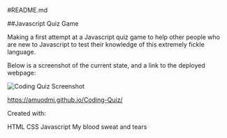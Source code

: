 #README.md

##Javascript Quiz Game

Making a first attempt at a Javascript quiz game to help other people who are new to Javascript 
to test their knowledge of this extremely fickle language. 

Below is a screenshot of the current state, and a link to the deployed webpage: 

![Coding Quiz Screenshot](/Amuodmi/Coding-Quiz/blob/main/assets/Screen%20Shot%202022-06-04%20at%2015.58.24.png "Coding Quiz")

https://amuodmi.github.io/Coding-Quiz/

Created with:

HTML
CSS
Javascript
My blood sweat and tears 



